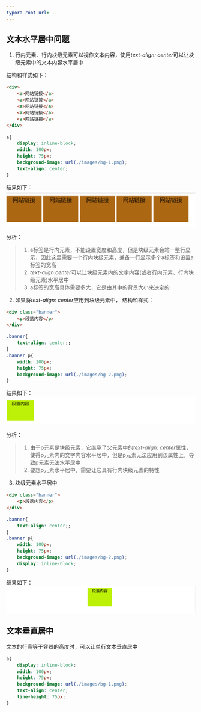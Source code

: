 ```yaml
---
typora-root-url: ..
---
```


## 文本水平居中问题
1. 行内元素、行内块级元素可以视作文本内容，使用*text-align: center*可以让块级元素中的文本内容水平居中

结构和样式如下：
```html
<div>
    <a>网站链接</a>
    <a>网站链接</a>
    <a>网站链接</a>
    <a>网站链接</a>
    <a>网站链接</a>
</div>
```
```css
a{
    display: inline-block;
    width: 100px;
    height: 75px;
    background-image: url(./images/bg-1.png);
    text-align: center;
}
```
结果如下：
![show](./css/images/001.png)

分析：
>1. a标签是行内元素，不能设置宽度和高度，但是块级元素会站一整行显示，因此这里需要一个行内块级元素，兼备一行显示多个a标签和设置a标签的宽高
>2. *text-align:center*可以让块级元素内的文字内容(或者行内元素、行内块级元素)水平居中
>3. a标签的宽高具体需要多大，它是由其中的背景大小来决定的

2. 如果将*text-align: center*应用到块级元素中，
结构和样式：
```html
<div class="banner">
    <p>段落内容</p>
</div>
```
```css
.banner{
    text-align: center;;
}
.banner p{
    width: 100px;
    height: 75px;
    background-image: url(./images/bg-2.png);
}
```
结果如下：
![show](./css/images/002.png)

分析：
>1. 由于p元素是块级元素，它继承了父元素中的*text-align: center*属性，使得p元素内的文字内容水平居中，但是p元素无法应用到该属性上，导致p元素无法水平居中
>2. 要想p元素水平居中，需要让它具有行内块级元素的特性

3. 块级元素水平居中
```html
<div class="banner">
    <p>段落内容</p>
</div>
```
```css
.banner{
    text-align: center;;
}
.banner p{
    width: 100px;
    height: 75px;
    background-image: url(./images/bg-2.png);
    display: inline-block;
}
```
结果如下：
![show](./css/images/003.png)


## 文本垂直居中
文本的行高等于容器的高度时，可以让单行文本垂直居中
```css
a{
    display: inline-block;
    width: 100px;
    height: 75px;
    background-image: url(./images/bg-1.png);
    text-align: center;
    line-height: 75px;
}
```
